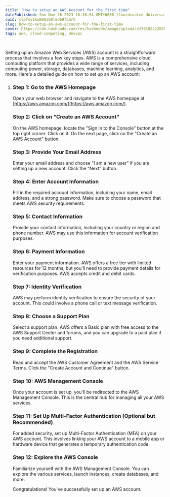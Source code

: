 ```yaml
---
title: "How to setup an AWS Account for the first time"
datePublished: Sun Nov 26 2023 18:16:54 GMT+0000 (Coordinated Universal Time)
cuid: clpfsy1kw000309l8d69f5mrk
slug: how-to-setup-an-aws-account-for-the-first-time
cover: https://cdn.hashnode.com/res/hashnode/image/upload/v1701022120451/e37348d8-645c-4484-aaf4-6a7bdbb8b951.webp
tags: aws, cloud-computing, devops

---
```


Setting up an Amazon Web Services (AWS) account is a straightforward process that involves a few key steps. AWS is a comprehensive cloud computing platform that provides a wide range of services, including computing power, storage, databases, machine learning, analytics, and more. Here's a detailed guide on how to set up an AWS account:

1. ### **Step 1: Go to the AWS Homepage**
    
    Open your web browser and navigate to the AWS homepage at [https://aws.amazon.com/](https://aws.amazon.com/).
    
    ### **Step 2: Click on "Create an AWS Account"**
    
    On the AWS homepage, locate the "Sign in to the Console" button at the top right corner. Click on it. On the next page, click on the "Create an AWS Account" button.
    
    ### **Step 3: Provide Your Email Address**
    
    Enter your email address and choose "I am a new user" if you are setting up a new account. Click the "Next" button.
    
    ### **Step 4: Enter Account Information**
    
    Fill in the required account information, including your name, email address, and a strong password. Make sure to choose a password that meets AWS security requirements.
    
    ### **Step 5: Contact Information**
    
    Provide your contact information, including your country or region and phone number. AWS may use this information for account verification purposes.
    
    ### **Step 6: Payment Information**
    
    Enter your payment information. AWS offers a free tier with limited resources for 12 months, but you'll need to provide payment details for verification purposes. AWS accepts credit and debit cards.
    
    ### **Step 7: Identity Verification**
    
    AWS may perform identity verification to ensure the security of your account. This could involve a phone call or text message verification.
    
    ### **Step 8: Choose a Support Plan**
    
    Select a support plan. AWS offers a Basic plan with free access to the AWS Support Center and forums, and you can upgrade to a paid plan if you need additional support.
    
    ### **Step 9: Complete the Registration**
    
    Read and accept the AWS Customer Agreement and the AWS Service Terms. Click the "Create Account and Continue" button.
    
    ### **Step 10: AWS Management Console**
    
    Once your account is set up, you'll be redirected to the AWS Management Console. This is the central hub for managing all your AWS services.
    
    ### **Step 11: Set Up Multi-Factor Authentication (Optional but Recommended)**
    
    For added security, set up Multi-Factor Authentication (MFA) on your AWS account. This involves linking your AWS account to a mobile app or hardware device that generates a temporary authentication code.
    
    ### **Step 12: Explore the AWS Console**
    
    Familiarize yourself with the AWS Management Console. You can explore the various services, launch instances, create databases, and more.
    
    Congratulations! You've successfully set up an AWS account.